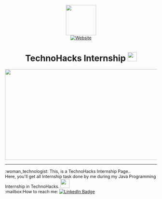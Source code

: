 <div id="header" align="center">
  <a href="https://technohacks.co.in/">
  <img src="https://www.google.com/search?q=coding+samurai+logo&client=ms-android-oppo-rvo2&sca_esv=2e3cbffe5a601d85&udm=2&biw=360&bih=668&sxsrf=ACQVn08vNgQLVBHW3fvl4fgachGtNpN47g%3A1709360900763&ei=BMfiZc-JLv-p2roPpc6zkAE&oq=coding+samurai+logo&gs_lp=EhNtb2JpbGUtZ3dzLXdpei1zZXJwIhNjb2Rpbmcgc2FtdXJhaSBsb2dvMggQABiABBiiBDIIEAAYgAQYogRI-QpQsQNYzghwAHgAkAEAmAGrAqABhAmqAQUwLjUuMbgBA8gBAPgBAZgCBaAC-AfCAgcQABiABBgYmAMAiAYBkgcHMC40LjAuMQ&sclient=mobile-gws-wiz-serp#vhid=TINW_PD5gdZqUM&vssid=mosaic" width="100"/>
  </a><br>
    <a href="https://ayssh.netlify.app">
      <img src="https://img.shields.io/badge/Website-blue?logo=dependabot" alt="Website"/>
  </a><br>
        <img src="https://komarev.com/ghpvc/?username=aysh01&style=flat-square&color=blue" alt=""/>
<h1>
  TechnoHacks Internship
  <img src="https://media.giphy.com/media/hvRJCLFzcasrR4ia7z/giphy.gif" width="30px"/>
</h1>
    <div align="center">
  <img src="https://media.giphy.com/media/3oKIPEqDGUULpEU0aQ/giphy.gif" width="600" height="300"/><br>
      <hr>
      <div align="left">
:woman_technologist: This, is a TechnoHacks Internship Page..<br>
      Here, you'll get all Internship task done by me during my Java Programming Internship in TechnoHacks. <img src="https://media.giphy.com/media/WUlplcMpOCEmTGBtBW/giphy.gif" width="30"><br>
:mailbox:How to reach me: <a href="https://www.linkedin.com/in/aayush-kantak-88a7b4271?utm_source=share&utm_campaign=share_via&utm_content=profile&utm_medium=android_app">
    <img src="https://img.shields.io/badge/LinkedIn-blue?style=for-the-badge&logo=linkedin&logoColor=white" alt="LinkedIn Badge"/>
  </a><br>
      </div>
</div>
</div>
